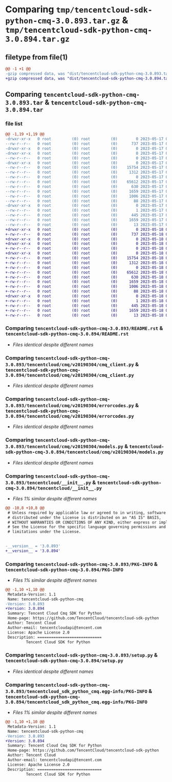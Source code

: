 # Comparing `tmp/tencentcloud-sdk-python-cmq-3.0.893.tar.gz` & `tmp/tencentcloud-sdk-python-cmq-3.0.894.tar.gz`

## filetype from file(1)

```diff
@@ -1 +1 @@
-gzip compressed data, was "dist/tencentcloud-sdk-python-cmq-3.0.893.tar", last modified: Wed May 17 03:27:28 2023, max compression
+gzip compressed data, was "dist/tencentcloud-sdk-python-cmq-3.0.894.tar", last modified: Thu May 18 00:22:09 2023, max compression
```

## Comparing `tencentcloud-sdk-python-cmq-3.0.893.tar` & `tencentcloud-sdk-python-cmq-3.0.894.tar`

### file list

```diff
@@ -1,19 +1,19 @@
-drwxr-xr-x   0 root         (0) root         (0)        0 2023-05-17 03:27:28.000000 tencentcloud-sdk-python-cmq-3.0.893/
--rw-r--r--   0 root         (0) root         (0)      737 2023-05-17 03:27:28.000000 tencentcloud-sdk-python-cmq-3.0.893/README.rst
-drwxr-xr-x   0 root         (0) root         (0)        0 2023-05-17 03:27:28.000000 tencentcloud-sdk-python-cmq-3.0.893/tencentcloud/
-drwxr-xr-x   0 root         (0) root         (0)        0 2023-05-17 03:27:28.000000 tencentcloud-sdk-python-cmq-3.0.893/tencentcloud/cmq/
--rw-r--r--   0 root         (0) root         (0)        0 2023-05-17 03:27:28.000000 tencentcloud-sdk-python-cmq-3.0.893/tencentcloud/cmq/__init__.py
-drwxr-xr-x   0 root         (0) root         (0)        0 2023-05-17 03:27:28.000000 tencentcloud-sdk-python-cmq-3.0.893/tencentcloud/cmq/v20190304/
--rw-r--r--   0 root         (0) root         (0)    15754 2023-05-17 03:27:28.000000 tencentcloud-sdk-python-cmq-3.0.893/tencentcloud/cmq/v20190304/cmq_client.py
--rw-r--r--   0 root         (0) root         (0)     1312 2023-05-17 03:27:28.000000 tencentcloud-sdk-python-cmq-3.0.893/tencentcloud/cmq/v20190304/errorcodes.py
--rw-r--r--   0 root         (0) root         (0)        0 2023-05-17 03:27:28.000000 tencentcloud-sdk-python-cmq-3.0.893/tencentcloud/cmq/v20190304/__init__.py
--rw-r--r--   0 root         (0) root         (0)    65612 2023-05-17 03:27:28.000000 tencentcloud-sdk-python-cmq-3.0.893/tencentcloud/cmq/v20190304/models.py
--rw-r--r--   0 root         (0) root         (0)      630 2023-05-17 03:27:28.000000 tencentcloud-sdk-python-cmq-3.0.893/tencentcloud/__init__.py
--rw-r--r--   0 root         (0) root         (0)     1659 2023-05-17 03:27:28.000000 tencentcloud-sdk-python-cmq-3.0.893/PKG-INFO
--rw-r--r--   0 root         (0) root         (0)     1006 2023-05-17 03:27:28.000000 tencentcloud-sdk-python-cmq-3.0.893/setup.py
--rw-r--r--   0 root         (0) root         (0)       88 2023-05-17 03:27:28.000000 tencentcloud-sdk-python-cmq-3.0.893/setup.cfg
-drwxr-xr-x   0 root         (0) root         (0)        0 2023-05-17 03:27:28.000000 tencentcloud-sdk-python-cmq-3.0.893/tencentcloud_sdk_python_cmq.egg-info/
--rw-r--r--   0 root         (0) root         (0)        1 2023-05-17 03:27:28.000000 tencentcloud-sdk-python-cmq-3.0.893/tencentcloud_sdk_python_cmq.egg-info/dependency_links.txt
--rw-r--r--   0 root         (0) root         (0)      445 2023-05-17 03:27:28.000000 tencentcloud-sdk-python-cmq-3.0.893/tencentcloud_sdk_python_cmq.egg-info/SOURCES.txt
--rw-r--r--   0 root         (0) root         (0)     1659 2023-05-17 03:27:28.000000 tencentcloud-sdk-python-cmq-3.0.893/tencentcloud_sdk_python_cmq.egg-info/PKG-INFO
--rw-r--r--   0 root         (0) root         (0)       13 2023-05-17 03:27:28.000000 tencentcloud-sdk-python-cmq-3.0.893/tencentcloud_sdk_python_cmq.egg-info/top_level.txt
+drwxr-xr-x   0 root         (0) root         (0)        0 2023-05-18 00:22:09.000000 tencentcloud-sdk-python-cmq-3.0.894/
+-rw-r--r--   0 root         (0) root         (0)      737 2023-05-18 00:22:09.000000 tencentcloud-sdk-python-cmq-3.0.894/README.rst
+drwxr-xr-x   0 root         (0) root         (0)        0 2023-05-18 00:22:09.000000 tencentcloud-sdk-python-cmq-3.0.894/tencentcloud/
+drwxr-xr-x   0 root         (0) root         (0)        0 2023-05-18 00:22:09.000000 tencentcloud-sdk-python-cmq-3.0.894/tencentcloud/cmq/
+-rw-r--r--   0 root         (0) root         (0)        0 2023-05-18 00:22:09.000000 tencentcloud-sdk-python-cmq-3.0.894/tencentcloud/cmq/__init__.py
+drwxr-xr-x   0 root         (0) root         (0)        0 2023-05-18 00:22:09.000000 tencentcloud-sdk-python-cmq-3.0.894/tencentcloud/cmq/v20190304/
+-rw-r--r--   0 root         (0) root         (0)    15754 2023-05-18 00:22:09.000000 tencentcloud-sdk-python-cmq-3.0.894/tencentcloud/cmq/v20190304/cmq_client.py
+-rw-r--r--   0 root         (0) root         (0)     1312 2023-05-18 00:22:09.000000 tencentcloud-sdk-python-cmq-3.0.894/tencentcloud/cmq/v20190304/errorcodes.py
+-rw-r--r--   0 root         (0) root         (0)        0 2023-05-18 00:22:09.000000 tencentcloud-sdk-python-cmq-3.0.894/tencentcloud/cmq/v20190304/__init__.py
+-rw-r--r--   0 root         (0) root         (0)    65612 2023-05-18 00:22:09.000000 tencentcloud-sdk-python-cmq-3.0.894/tencentcloud/cmq/v20190304/models.py
+-rw-r--r--   0 root         (0) root         (0)      630 2023-05-18 00:22:09.000000 tencentcloud-sdk-python-cmq-3.0.894/tencentcloud/__init__.py
+-rw-r--r--   0 root         (0) root         (0)     1659 2023-05-18 00:22:09.000000 tencentcloud-sdk-python-cmq-3.0.894/PKG-INFO
+-rw-r--r--   0 root         (0) root         (0)     1006 2023-05-18 00:22:09.000000 tencentcloud-sdk-python-cmq-3.0.894/setup.py
+-rw-r--r--   0 root         (0) root         (0)       88 2023-05-18 00:22:09.000000 tencentcloud-sdk-python-cmq-3.0.894/setup.cfg
+drwxr-xr-x   0 root         (0) root         (0)        0 2023-05-18 00:22:09.000000 tencentcloud-sdk-python-cmq-3.0.894/tencentcloud_sdk_python_cmq.egg-info/
+-rw-r--r--   0 root         (0) root         (0)        1 2023-05-18 00:22:09.000000 tencentcloud-sdk-python-cmq-3.0.894/tencentcloud_sdk_python_cmq.egg-info/dependency_links.txt
+-rw-r--r--   0 root         (0) root         (0)      445 2023-05-18 00:22:09.000000 tencentcloud-sdk-python-cmq-3.0.894/tencentcloud_sdk_python_cmq.egg-info/SOURCES.txt
+-rw-r--r--   0 root         (0) root         (0)     1659 2023-05-18 00:22:09.000000 tencentcloud-sdk-python-cmq-3.0.894/tencentcloud_sdk_python_cmq.egg-info/PKG-INFO
+-rw-r--r--   0 root         (0) root         (0)       13 2023-05-18 00:22:09.000000 tencentcloud-sdk-python-cmq-3.0.894/tencentcloud_sdk_python_cmq.egg-info/top_level.txt
```

### Comparing `tencentcloud-sdk-python-cmq-3.0.893/README.rst` & `tencentcloud-sdk-python-cmq-3.0.894/README.rst`

 * *Files identical despite different names*

### Comparing `tencentcloud-sdk-python-cmq-3.0.893/tencentcloud/cmq/v20190304/cmq_client.py` & `tencentcloud-sdk-python-cmq-3.0.894/tencentcloud/cmq/v20190304/cmq_client.py`

 * *Files identical despite different names*

### Comparing `tencentcloud-sdk-python-cmq-3.0.893/tencentcloud/cmq/v20190304/errorcodes.py` & `tencentcloud-sdk-python-cmq-3.0.894/tencentcloud/cmq/v20190304/errorcodes.py`

 * *Files identical despite different names*

### Comparing `tencentcloud-sdk-python-cmq-3.0.893/tencentcloud/cmq/v20190304/models.py` & `tencentcloud-sdk-python-cmq-3.0.894/tencentcloud/cmq/v20190304/models.py`

 * *Files identical despite different names*

### Comparing `tencentcloud-sdk-python-cmq-3.0.893/tencentcloud/__init__.py` & `tencentcloud-sdk-python-cmq-3.0.894/tencentcloud/__init__.py`

 * *Files 1% similar despite different names*

```diff
@@ -10,8 +10,8 @@
 # Unless required by applicable law or agreed to in writing, software
 # distributed under the License is distributed on an "AS IS" BASIS,
 # WITHOUT WARRANTIES OR CONDITIONS OF ANY KIND, either express or implied.
 # See the License for the specific language governing permissions and
 # limitations under the License.
 
 
-__version__ = '3.0.893'
+__version__ = '3.0.894'
```

### Comparing `tencentcloud-sdk-python-cmq-3.0.893/PKG-INFO` & `tencentcloud-sdk-python-cmq-3.0.894/PKG-INFO`

 * *Files 1% similar despite different names*

```diff
@@ -1,10 +1,10 @@
 Metadata-Version: 1.1
 Name: tencentcloud-sdk-python-cmq
-Version: 3.0.893
+Version: 3.0.894
 Summary: Tencent Cloud Cmq SDK for Python
 Home-page: https://github.com/TencentCloud/tencentcloud-sdk-python
 Author: Tencent Cloud
 Author-email: tencentcloudapi@tencent.com
 License: Apache License 2.0
 Description: ============================
         Tencent Cloud SDK for Python
```

### Comparing `tencentcloud-sdk-python-cmq-3.0.893/setup.py` & `tencentcloud-sdk-python-cmq-3.0.894/setup.py`

 * *Files identical despite different names*

### Comparing `tencentcloud-sdk-python-cmq-3.0.893/tencentcloud_sdk_python_cmq.egg-info/PKG-INFO` & `tencentcloud-sdk-python-cmq-3.0.894/tencentcloud_sdk_python_cmq.egg-info/PKG-INFO`

 * *Files 1% similar despite different names*

```diff
@@ -1,10 +1,10 @@
 Metadata-Version: 1.1
 Name: tencentcloud-sdk-python-cmq
-Version: 3.0.893
+Version: 3.0.894
 Summary: Tencent Cloud Cmq SDK for Python
 Home-page: https://github.com/TencentCloud/tencentcloud-sdk-python
 Author: Tencent Cloud
 Author-email: tencentcloudapi@tencent.com
 License: Apache License 2.0
 Description: ============================
         Tencent Cloud SDK for Python
```

